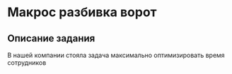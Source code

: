 # Макрос разбивка ворот
## Описание задания
В нашей компании стояла задача максимально оптимизировать время сотрудников
